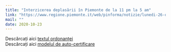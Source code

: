 ```yaml
---
title: "Interzicerea deplasării în Piemonte de la 11 pm la 5 am"
link: "https://www.regione.piemonte.it/web/pinforma/notizie/lunedi-26-ottobre-divieto-spostamento-piemonte-dalle-23-alle-5"
mail: ""
date: 2020-10-23
---
```


Descărcați aici [textul ordonanței](/documents/ordinanza_salute-piemonte_23-10-20.pdf)  
Descărcați aici [modelul de auto-certificare](/documents/modello_autodichiarazione_editabile_ottobre_2020.pdf)
